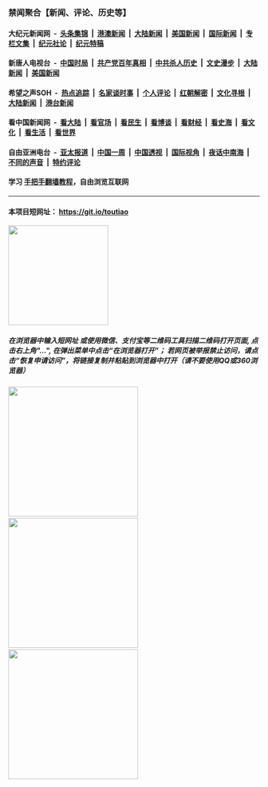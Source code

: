 ### 禁闻聚合【新闻、评论、历史等】

#### 大纪元新闻网 &nbsp;-&nbsp; [头条集锦](indexes/E头条集锦.md?t=03140831) &nbsp;|&nbsp; [港澳新闻](indexes/E港澳新闻.md?t=03140831)  &nbsp;|&nbsp; [大陆新闻](indexes/E大陆新闻.md?t=03140831) &nbsp;|&nbsp; [美国新闻](indexes/E美国新闻.md?t=03140831) &nbsp;|&nbsp; [国际新闻](indexes/E国际新闻.md?t=03140831) &nbsp;|&nbsp; [专栏文集](indexes/E专栏文集.md?t=03140831) &nbsp;|&nbsp; [纪元社论](indexes/E纪元社论.md?t=03140831) &nbsp;|&nbsp; [纪元特稿](indexes/E纪元特稿.md?t=03140831) 

#### 新唐人电视台 &nbsp;-&nbsp; [中国时局](indexes/N中国时局.md?t=03140831) &nbsp;|&nbsp; [共产党百年真相](indexes/N共产党百年真相.md?t=03140831) &nbsp;|&nbsp; [中共杀人历史](indexes/N中共杀人历史.md?t=03140831) &nbsp;|&nbsp; [文史漫步](indexes/N文史漫步.md?t=03140831) &nbsp;|&nbsp; [大陆新闻](indexes/N大陆新闻.md?t=03140831) &nbsp;|&nbsp; [美国新闻](indexes/N美国新闻.md?t=03140831)

#### 希望之声SOH &nbsp;-&nbsp; [热点追踪](indexes/H热点追踪.md?t=03140831) &nbsp;|&nbsp; [名家谈时事](indexes/H名家谈时事.md?t=03140831) &nbsp;|&nbsp; [个人评论](indexes/H个人评论.md?t=03140831)  &nbsp;|&nbsp; [红朝解密](indexes/H红朝解密.md?t=03140831) &nbsp;|&nbsp; [文化寻根](indexes/H文化寻根.md?t=03140831) &nbsp;|&nbsp; [大陆新闻](indexes/H大陆新闻.md?t=03140831) &nbsp;|&nbsp; [港台新闻](indexes/H港台新闻.md?t=03140831)

#### 看中国新闻网 &nbsp;-&nbsp; [看大陆](indexes/S看大陆.md?t=03140831) &nbsp;|&nbsp; [看官场](indexes/S看官场.md?t=03140831) &nbsp;|&nbsp; [看民生](indexes/S看民生.md?t=03140831)  &nbsp;|&nbsp; [看博谈](indexes/S看博谈.md?t=03140831) &nbsp;|&nbsp; [看财经](indexes/S看财经.md?t=03140831) &nbsp;|&nbsp; [看史海](indexes/S看史海.md?t=03140831) &nbsp;|&nbsp; [看文化](indexes/S看文化.md?t=03140831) &nbsp;|&nbsp; [看生活](indexes/S看生活.md?t=03140831) &nbsp;|&nbsp; [看世界](indexes/S看世界.md?t=03140831)

#### 自由亚洲电台 &nbsp;-&nbsp; [亚太报道](indexes/R亚太报道.md?t=03140831) &nbsp;|&nbsp; [中国一周](indexes/R中国一周.md?t=03140831) &nbsp;|&nbsp; [中国透视](indexes/R中国透视.md?t=03140831)  &nbsp;|&nbsp; [国际视角](indexes/R国际视角.md?t=03140831) &nbsp;|&nbsp; [夜话中南海](indexes/R夜话中南海.md?t=03140831) &nbsp;|&nbsp; [不同的声音](indexes/R不同的声音.md?t=03140831) &nbsp;|&nbsp; [特约评论](indexes/R特约评论.md?t=03140831)

#### 学习 [手把手翻墙教程](https://github.com/gfw-breaker/guides/wiki)，自由浏览互联网

----

#### 本项目短网址： https://git.io/toutiao
<img src="https://raw.githubusercontent.com/gfw-breaker/banned-news/master/scripts/img/qr.png" width="200px"/>  

##### 在浏览器中输入短网址 或使用微信、支付宝等二维码工具扫描二维码打开页面, 点击右上角"...", 在弹出菜单中点击“在浏览器打开”； 若网页被举报禁止访问，请点击“恢复申请访问”，将链接复制并粘贴到浏览器中打开（请不要使用QQ或360浏览器）

<img src="https://raw.githubusercontent.com/gfw-breaker/banned-news/master/scripts/img/1.png" width="260px"/> &nbsp; <img src="https://raw.githubusercontent.com/gfw-breaker/banned-news/master/scripts/img/2.png" width="260px"/> &nbsp; <img src="https://raw.githubusercontent.com/gfw-breaker/banned-news/master/scripts/img/3.png" width="260px"/>
